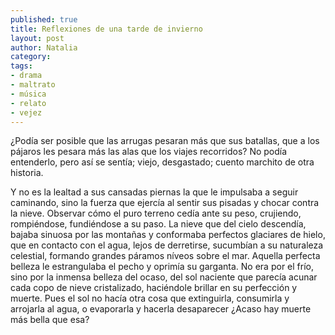 ```yaml
---
published: true
title: Reflexiones de una tarde de invierno
layout: post
author: Natalia
category:
tags:
- drama
- maltrato
- música
- relato
- vejez
---
```


¿Podía ser posible que las arrugas pesaran más que sus batallas, que a los pájaros les pesara más las alas que los viajes recorridos? No podía entenderlo, pero así se sentía; viejo, desgastado; cuento marchito de otra historia.

Y no es la lealtad a sus cansadas piernas la que le impulsaba a seguir caminando, sino la fuerza que ejercía al sentir sus pisadas y chocar contra la nieve. Observar cómo el puro terreno cedía ante su peso, crujiendo, rompiéndose, fundiéndose a su paso. La nieve que del cielo descendía, bajaba sinuosa por las montañas y conformaba perfectos glaciares de hielo, que en contacto con el agua, lejos de derretirse, sucumbían a su naturaleza celestial, formando grandes páramos níveos sobre el mar. Aquella perfecta belleza le estrangulaba el pecho y oprimía su garganta. No era por el frío, sino por la inmensa belleza del ocaso, del sol naciente que parecía acunar cada copo de nieve cristalizado, haciéndole brillar en su perfección y muerte. Pues el sol no hacía otra cosa que extinguirla, consumirla y arrojarla al agua, o evaporarla y hacerla desaparecer ¿Acaso hay muerte más bella que esa?
